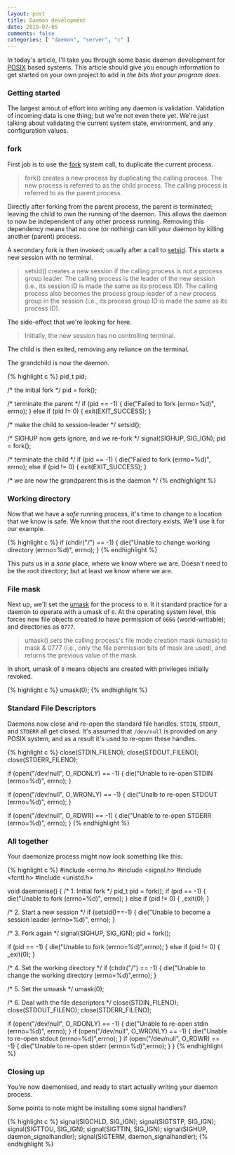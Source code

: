 ```yaml
---
layout: post
title: Daemon development
date: 2019-07-05
comments: false
categories: [ "daemon", "server", "c" ]
---
```


In today's article, I'll take you through some basic daemon development for [POSIX](https://en.wikipedia.org/wiki/POSIX) based systems. This article should give you enough information to get started on your own project to add in _the bits that your program does_.

### Getting started

The largest amout of effort into writing any daemon is validation. Validation of incoming data is one thing; but we're not even there yet. We're just talking about validating the current system state, environment, and any configuration values.

### fork

First job is to use the [fork](http://man7.org/linux/man-pages/man2/fork.2.html) system call, to duplicate the current process.

> fork() creates a new process by duplicating the calling process.  The new process is referred to as the child process.  The calling process is referred to as the parent process.

Directly after forking from the parent process, the parent is terminated; leaving the child to own the running of the daemon. This allows the daemon to now be independent of any other process running. Removing this dependency means that no one (or nothing) can kill your daemon by killing another (parent) process.

A secondary fork is then invoked; usually after a call to [setsid](http://man7.org/linux/man-pages/man2/setsid.2.html). This starts a new session with no terminal.

> setsid() creates a new session if the calling process is not a process group leader.  The calling process is the leader of the new session (i.e., its session ID is made the same as its process ID). The calling process also becomes the process group leader of a new process group in the session (i.e., its process group ID is made the same as its process ID).

The side-effect that we're looking for here.

> Initially, the new session has no controlling terminal.

The child is then exited, removing any reliance on the terminal. 

The grandchild is now the daemon.

{% highlight c %}
pid_t pid;

/* the initial fork */
pid = fork();

/* terminate the parent */
if (pid == -1) {
  die("Failed to fork (errno=%d)", errno);
} else if (pid != 0) {
  exit(EXIT_SUCCESS);
}

/* make the child to session-leader */
setsid();

/* SIGHUP now gets ignore, and we re-fork */
signal(SIGHUP, SIG_IGN);
pid = fork();

/* terminate the child */
if (pid == -1) {
  die("Failed to fork (errno=%d)", errno);
else if (pid != 0) {
  exit(EXIT_SUCCESS);
}

/* we are now the grandparent
   this is the daemon */
{% endhighlight %}

### Working directory

Now that we have a *safe* running process, it's time to change to a location that we know is safe. We know that the root directory exists. We'll use it for our example.

{% highlight c %}
if (chdir("/") == -1) {
  die("Unable to change working directory (errno=%d)", errno);
}
{% endhighlight %}

This puts us in a *sane* place, where we know where we are. Doesn't need to be the root directory; but at least we know where we are.

### File mask

Next up, we'll set the [umask](https://en.wikipedia.org/wiki/Umask) for the process to `0`. It it standard practice for a daemon to operate with a umask of `0`. At the operating system level, this forces new file objects created to have permission of `0666` (world-writable); and directories as `0777`.

> umask() sets the calling process's file mode creation mask (umask) to mask & 0777 (i.e., only the file permission bits of mask are used), and returns the previous value of the mask.

In short, umask of `0` means objects are created with privileges initially revoked.

{% highlight c %}
umask(0);
{% endhighlight %}

### Standard File Descriptors

Daemons now close and re-open the standard file handles. `STDIN`, `STDOUT`, and `STDERR` all get closed. It's assumed that `/dev/null` is provided on any POSIX system, and as a result it's used to re-open these handles.

{% highlight c %}
close(STDIN_FILENO);
close(STDOUT_FILENO);
close(STDERR_FILENO);

if (open("/dev/null", O_RDONLY) == -1) {
  die("Unable to re-open STDIN (errno=%d)", errno);
}

if (open("/dev/null", O_WRONLY) == -1) {
  die("Unalb to re-open STDOUT (errno=%d)", errno);
}

if (open("/dev/null", O_RDWR) == -1) {
  die("Unable to re-open STDERR (errno=%d)", errno);
}
{% endhighlight %}

### All together

Your daemonize process might now look something like this:

{% highlight c %}
#include <errno.h>
#include <signal.h>
#include <fcntl.h>
#include <unistd.h>

void daemonise() {
  /* 1. Initial fork */
  pid_t pid = fork();
  if (pid == -1) {
    die("Unable to fork (errno=%d)", errno);
  } else if (pid != 0) {
    _exit(0);
  }

  /* 2. Start a new session */
  if (setsid()==-1) {
    die("Unable to become a session leader (errno=%d)", errno);
  }

  /* 3. Fork again */
  signal(SIGHUP, SIG_IGN);
  pid = fork();

  if (pid == -1) {
    die("Unable to fork (errno=%d)",errno);
  } else if (pid != 0) {
    _exit(0);
  }

  /* 4. Set the working directory */
  if (chdir("/") == -1) {
    die("Unable to change the working directory (errno=%d)",errno);
  }

  /* 5. Set the umaask */
  umask(0);

  /* 6. Deal with the file descriptors */
  close(STDIN_FILENO);
  close(STDOUT_FILENO);
  close(STDERR_FILENO);

  if (open("/dev/null", O_RDONLY) == -1) {
    die("Unable to re-open stdin (errno=%d)", errno);
  }
  if (open("/dev/null", O_WRONLY) == -1) {
    die("Unable to re-open stdout (errno=%d)",errno);
  }
  if (open("/dev/null", O_RDWR) == -1) {
    die("Unable to re-open stderr (errno=%d)",errno);
  }
}
{% endhighlight %}


### Closing up

You're now daemonised, and ready to start actually writing your daemon process.

Some points to note might be installing some signal handlers?

{% highlight c %}
signal(SIGCHLD, SIG_IGN);
signal(SIGTSTP, SIG_IGN);
signal(SIGTTOU, SIG_IGN);
signal(SIGTTIN, SIG_IGN);
signal(SIGHUP, daemon_signalhandler);
signal(SIGTERM, daemon_signalhandler);
{% endhighlight %}

